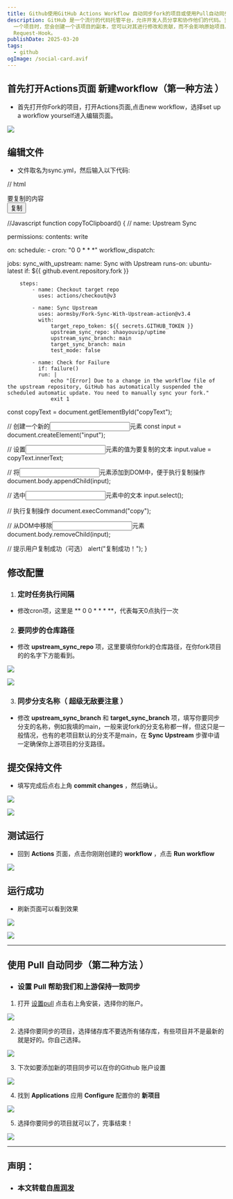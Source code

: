 ```yaml
---
title: Github使用GitHub Actions Workflow 自动同步fork的项目或使用Pull自动同步
description: GitHub 是一个流行的代码托管平台，允许开发人员分享和协作他们的代码。当您在 GitHub 上 fork
  一个项目时，您会创建一个该项目的副本，您可以对其进行修改和贡献，而不会影响原始项目。但是，如果您想将您的更改同步回原始项目，您需要创建一个 pull
  Request-Hook。
publishDate: 2025-03-20
tags:
  - github
ogImage: /social-card.avif
---
```

## 首先打开Actions页面 新建workflow（第一种方法 ）

- 首先打开你Fork的项目，打开Actions页面,点击new workflow，选择set up a workflow yourself进入编辑页面。

![](public/assets/images/1.png)

## 编辑文件
- 文件取名为sync.yml，然后输入以下代码:

// html
<div id="copyText">要复制的内容</div>
<button onclick="copyToClipboard()">复制</button>

//Javascript
function copyToClipboard() {
  // name: Upstream Sync

permissions:
    contents: write

on:
    schedule:
        - cron: "0 0 * * *"
    workflow_dispatch:

jobs:
    sync_with_upstream:
        name: Sync with Upstream
        runs-on: ubuntu-latest
        if: ${{ github.event.repository.fork }}

        steps:
            - name: Checkout target repo
              uses: actions/checkout@v3

            - name: Sync Upstream
              uses: aormsby/Fork-Sync-With-Upstream-action@v3.4
              with:
                  target_repo_token: ${{ secrets.GITHUB_TOKEN }}
                  upstream_sync_repo: shaoyouvip/uptime
                  upstream_sync_branch: main
                  target_sync_branch: main
                  test_mode: false

            - name: Check for Failure
              if: failure()
              run: |
                  echo "[Error] Due to a change in the workflow file of the upstream repository, GitHub has automatically suspended the scheduled automatic update. You need to manually sync your fork."
                  exit 1

  const copyText = document.getElementById("copyText");

  // 创建一个新的<input>元素
  const input = document.createElement("input");

  // 设置<input>元素的值为要复制的文本
  input.value = copyText.innerText;

  // 将<input>元素添加到DOM中，便于执行复制操作
  document.body.appendChild(input);

  // 选中<input>元素中的文本
  input.select();

  // 执行复制操作
  document.execCommand("copy");

  // 从DOM中移除<input>元素
  document.body.removeChild(input);

  // 提示用户复制成功（可选）
  alert("复制成功！");
}

## 修改配置

1. ### 定时任务执行间隔
- 修改cron项，这里是 ** 0 0 * * * **，代表每天0点执行一次

2. ### 要同步的仓库路径

- 修改 **upstream_sync_repo** 项，这里要填你fork的仓库路径，在你fork项目的的名字下方能看到。

![](public/assets/images/2.png)

![](public/assets/images/3.png)

3. ### 同步分支名称（ **超级无敌要注意** ）

- 修改 **upstream_sync_branch** 和 **target_sync_branch** 项，填写你要同步分支的名称，例如我填的main，一般来说fork的分支名称都一样，但这只是一般情况，也有的老项目默认的分支不是main，在 **Sync Upstream** 步骤中请一定确保你上游项目的分支路径。

## 提交保持文件
- 填写完成后点右上角 **commit changes** ，然后确认。

![](public/assets/images/4.png)

![](public/assets/images/5.png)

## 测试运行

- 回到 **Actions** 页面，点击你刚刚创建的 **workflow** ，点击 **Run workflow** 

![](public/assets/images/6.png)

## 运行成功

- 刷新页面可以看到效果

![](public/assets/images/7.png)

![](public/assets/images/8.png)


---



## 使用 Pull 自动同步（第二种方法 ）

- ### 设置 Pull 帮助我们和上游保持一致同步

1. 打开 [设置pull](https://github.com/apps/pull) 点击右上角安装，选择你的账户。

![](public/assets/images/9.png)

2. 选择你要同步的项目，选择储存库不要选所有储存库，有些项目并不是最新的就是好的。你自己选择。

![](public/assets/images/10.png)

3. 下次如要添加新的项目同步可以在你的Github 账户设置

![](public/assets/images/11.png)

4. 找到 **Applications** 应用 **Configure** 配置你的 **新项目**

![](public/assets/images/12.png)

5. 选择你要同步的项目就可以了，完事结束！

![](public/assets/images/13.png)


---

## 声明：

- ### 本文转载自[周润发](https://blog.aizrf.com/p/64/)


